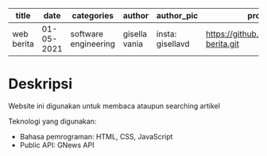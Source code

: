 | title               | date          | categories           | author        | author_pic       | project_link                                        |
| ------------------- | ------------- | -------------------- | ------------- | ---------------- |---------------------------------------------------- |
| web berita          | 01-05-2021    | software engineering | gisella vania | insta: gisellavd | https://github.com/gisellavd/web-berita.git         |

# Deskripsi
Website ini digunakan untuk membaca ataupun searching artikel 

Teknologi yang digunakan:
- Bahasa pemrograman: HTML, CSS, JavaScript
- Public API: GNews API
